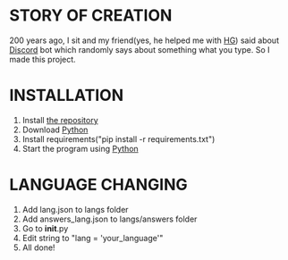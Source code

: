 # STORY OF CREATION
200 years ago, I sit and my friend(yes, he helped me with [HG](https://github.com/codeince/HG)) said about [Discord](https://discord.com) bot which randomly says about something what you type. So I made this project.

# INSTALLATION
1. Install [the repository](https://github.com/CodeGameSlasher/Sphere)
2. Download [Python](https://python.org/downloads)
3. Install requirements("pip install -r requirements.txt")
4. Start the program using [Python](https://python.org/downloads)

# LANGUAGE CHANGING
1. Add lang.json to langs folder
2. Add answers_lang.json to langs/answers folder
3. Go to __init__.py
4. Edit string to "lang = 'your_language'"
5. All done!

